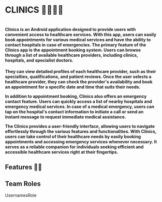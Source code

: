 <h1>CLINICS 👨‍⚕️🧑‍⚕️<h1>
<h4><p></p>Clinics is an Android application designed to provide users with convenient access to healthcare services. With this app, users can easily book appointments for various medical services and have the ability to contact hospitals in case of emergencies. The primary feature of the Clinics app is the appointment booking system. Users can browse through a list of available healthcare providers, including clinics, hospitals, and specialist doctors.<p><h4>

They can view detailed profiles of each healthcare provider, such as their specialties, qualifications, and patient reviews. Once the user selects a healthcare provider, they can check the provider's availability and book an appointment for a specific date and time that suits their needs.

In addition to appointment booking, Clinics also offers an emergency contact feature. Users can quickly access a list of nearby hospitals and emergency medical services. In case of a medical emergency, users can tap on the hospital's contact information to initiate a call or send an instant message to request immediate medical assistance.

The Clinics provides a user-friendly interface, allowing users to navigate effortlessly through the various features and functionalities. With Clinics, users can take control of their healthcare needs by easily booking appointments and accessing emergency services whenever necessary. It serves as a reliable companion for individuals seeking efficient and accessible healthcare services right at their fingertips.

<h2>Features 🔧🔗<h2>
<h2>Team Roles</h2>
<p>
  <table>
  <tr>
    <tr>Usernames</tr>
    <tr>Role</tr>
  </tr>  
  </table>
</p>









